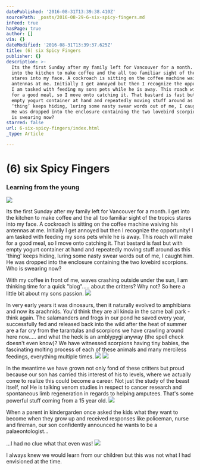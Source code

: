 ```yaml
---
datePublished: '2016-08-31T13:39:38.410Z'
sourcePath: _posts/2016-08-29-6-six-spicy-fingers.md
inFeed: true
hasPage: true
author: []
via: {}
dateModified: '2016-08-31T13:39:37.625Z'
title: (6) six Spicy Fingers
publisher: {}
description: >-
  Its the first Sunday after my family left for Vancouver for a month. I get
  into the kitchen to make coffee and the all too familiar sight of the tropics
  stares into my face. A cockroach is sitting on the coffee machine waiving his
  antennas at me. Initially I get annoyed but then I recognize the opportunity!
  I am tasked with feeding my sons pets while he is away. This roach will make
  for a good meal, so I move onto catching it. That bastard is fast but with
  empty yogurt container at hand and repeatedly moving stuff around as this
  ‘thing’ keeps hiding, luring some nasty swear words out of me, I caught him.
  He was dropped into the enclosure containing the two lovebird scorpions. Who
  is swearing now?
starred: false
url: 6-six-spicy-fingers/index.html
_type: Article

---
```

# (6) six Spicy Fingers

### Learning from the young
![](https://the-grid-user-content.s3-us-west-2.amazonaws.com/095d32fd-97d7-4e2d-951b-8202a92dbec4.jpg)

Its the first Sunday after my family left for Vancouver for a month. I get into the kitchen to make coffee and the all too familiar sight of the tropics stares into my face. A cockroach is sitting on the coffee machine waiving his antennas at me. Initially I get annoyed but then I recognize the opportunity! I am tasked with feeding my sons pets while he is away. This roach will make for a good meal, so I move onto catching it. That bastard is fast but with empty yogurt container at hand and repeatedly moving stuff around as this 'thing' keeps hiding, luring some nasty swear words out of me, I caught him. He was dropped into the enclosure containing the two lovebird scorpions. Who is swearing now?

With my coffee in front of me, waves crashing outside under the sun, I am thinking time for a quick "blog"..... about the critters? Why not? So here a little bit about my sons passion.
![](https://the-grid-user-content.s3-us-west-2.amazonaws.com/1630d466-d93f-4b71-a160-fa22f6328228.jpg)

In very early years it was dinosaurs, then it naturally evolved to amphibians and now its arachnids. You'd think they are all kinda in the same ball park - think again. The salamanders and frogs in our pond he saved every year, successfully fed and released back into the wild after the heat of summer are a far cry from the tarantulas and scorpions we have crawling around here now..... and what the heck is an amblypygi anyway (the spell check doesn't even know)? We have witnessed scorpions having tiny babies, the fascinating molting process of each of these animals and many merciless feedings, everything multiple times.
![](https://the-grid-user-content.s3-us-west-2.amazonaws.com/fae95219-cb6b-4d54-a7fa-e53a3ac62ab4.jpg)
![](https://the-grid-user-content.s3-us-west-2.amazonaws.com/77b7cd66-725c-4bed-8f94-e38740c118c3.jpg)

In the meantime we have grown not only fond of these critters but proud because our son has carried this interest of his to levels, where we actually come to realize this could become a career. Not just the study of the beast itself, no! He is talking venom studies in respect to cancer research and spontaneous limb regeneration in regards to helping amputees. That's some powerful stuff coming from a 15 year old.
![](https://the-grid-user-content.s3-us-west-2.amazonaws.com/d78f53e7-8356-47af-8e61-61d0a78cb72e.jpg)

When a parent in kindergarden once asked the kids what they want to become when they grow up and received responses like policeman, nurse and fireman, our son confidently announced he wants to be a palaeontologist...

...I had no clue what that even was!
![](https://the-grid-user-content.s3-us-west-2.amazonaws.com/f12244b9-bb90-4f72-a5ae-a4cf1b0c0fc8.jpg)

I always knew we would learn from our children but this was not what I had envisioned at the time.